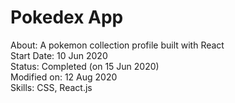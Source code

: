 # Pokedex App

About: A pokemon collection profile built with React <br>
Start Date: 10 Jun 2020 <br>
Status: Completed (on 15 Jun 2020) <br>
Modified on: 12 Aug 2020 <br>
Skills: CSS, React.js
